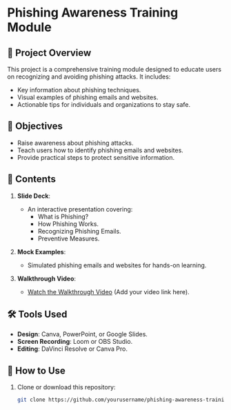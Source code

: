 # Phishing Awareness Training Module

## 🚨 Project Overview
This project is a comprehensive training module designed to educate users on recognizing and avoiding phishing attacks. It includes:
- Key information about phishing techniques.
- Visual examples of phishing emails and websites.
- Actionable tips for individuals and organizations to stay safe.

## 🎯 Objectives
- Raise awareness about phishing attacks.
- Teach users how to identify phishing emails and websites.
- Provide practical steps to protect sensitive information.

## 📂 Contents
1. **Slide Deck**:
   - An interactive presentation covering:
     - What is Phishing?
     - How Phishing Works.
     - Recognizing Phishing Emails.
     - Preventive Measures.

2. **Mock Examples**:
   - Simulated phishing emails and websites for hands-on learning.

3. **Walkthrough Video**:
   - [Watch the Walkthrough Video](#) (Add your video link here).

## 🛠️ Tools Used
- **Design**: Canva, PowerPoint, or Google Slides.
- **Screen Recording**: Loom or OBS Studio.
- **Editing**: DaVinci Resolve or Canva Pro.

## 📖 How to Use
1. Clone or download this repository:
   ```bash
   git clone https://github.com/yourusername/phishing-awareness-training.git
